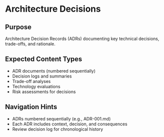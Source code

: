 # Architecture Decisions

## Purpose
Architecture Decision Records (ADRs) documenting key technical decisions, trade-offs, and rationale.

## Expected Content Types
- ADR documents (numbered sequentially)
- Decision logs and summaries
- Trade-off analyses
- Technology evaluations
- Risk assessments for decisions

## Navigation Hints
- ADRs numbered sequentially (e.g., ADR-001.md)
- Each ADR includes context, decision, and consequences
- Review decision log for chronological history